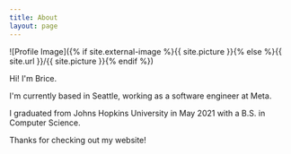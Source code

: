 ```yaml
---
title: About
layout: page
---
```


![Profile Image]({% if site.external-image %}{{ site.picture }}{% else %}{{ site.url }}/{{ site.picture }}{% endif %})

Hi! I'm Brice.

I'm currently based in Seattle, working as a software engineer at Meta.

I graduated from Johns Hopkins University in May 2021 with a B.S. in Computer Science.

Thanks for checking out my website!
